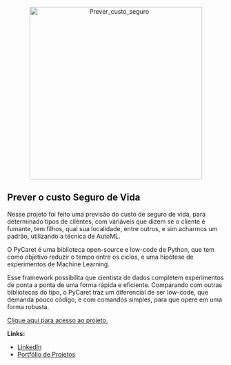 <p align="center">
  <img src="https://image.freepik.com/vetores-gratis/pessoas-fazendo-analise-de-negocios-ideia-de-trabalho-em-equipe-e-lideranca-pequenos-trabalhadores-fazendo-pesquisas-no-computador-laptop-planejamento-de-negocios-ilustracao-vetorial-isolada_277904-1408.jpg" alt="Prever_custo_seguro"height=400px >
</p>

## Prever o custo Seguro de Vida

Nesse projeto foi feito uma previsão do custo de seguro de vida, para determinado tipos de clientes, com variáveis que dizem se o cliente é fumante, tem filhos, qual sua localidade, entre outros, e sim acharmos um padrão, utilizando a técnica de AutoML.

O PyCaret é uma biblioteca open-source e low-code de Python, que tem como objetivo reduzir o tempo entre os ciclos, e uma hipótese de experimentos de Machine Learning.

Esse framework possibilita que cientista de dados completem experimentos de ponta a ponta de uma forma rápida e eficiente. Comparando com outras bibliotecas do tipo, o PyCaret traz um diferencial de ser low-code, que demanda pouco código, e com comandos simples, para que opere em uma forma robusta.

[Clique aqui para acesso ao projeto.](https://github.com/villani31/Prever_Custo_Seguro/blob/main/Projeto_Regressao_Pycaret.ipynb)
  
**Links:**
* [LinkedIn](https://www.linkedin.com/in/thiagovillani)
* [Portfólio de Projetos](https://github.com/villani31/Data_Science)
